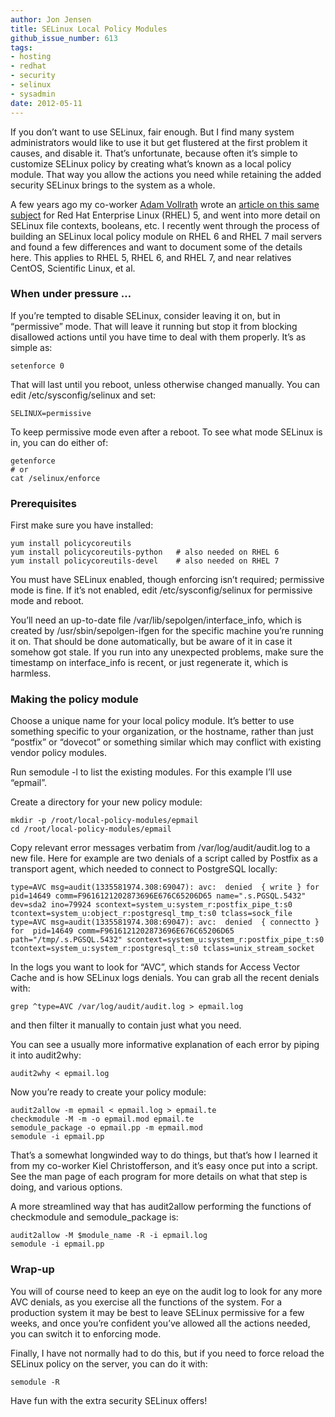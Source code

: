 ```yaml
---
author: Jon Jensen
title: SELinux Local Policy Modules
github_issue_number: 613
tags:
- hosting
- redhat
- security
- selinux
- sysadmin
date: 2012-05-11
---
```


If you don’t want to use SELinux, fair enough. But I find many system administrators would like to use it but get flustered at the first problem it causes, and disable it. That’s unfortunate, because often it’s simple to customize SELinux policy by creating what’s known as a local policy module. That way you allow the actions you need while retaining the added security SELinux brings to the system as a whole.

A few years ago my co-worker [Adam Vollrath](/blog/authors/adam-vollrath/) wrote an [article on this same subject](/blog/2010/10/selinux-httpd-modwsgi-26-rhel-centos-5/) for Red Hat Enterprise Linux (RHEL) 5, and went into more detail on SELinux file contexts, booleans, etc. I recently went through the process of building an SELinux local policy module on RHEL 6 and RHEL 7 mail servers and found a few differences and want to document some of the details here. This applies to RHEL 5, RHEL 6, and RHEL 7, and near relatives CentOS, Scientific Linux, et al.

### When under pressure …

If you’re tempted to disable SELinux, consider leaving it on, but in “permissive” mode. That will leave it running but stop it from blocking disallowed actions until you have time to deal with them properly. It’s as simple as:

```plain
setenforce 0
```

That will last until you reboot, unless otherwise changed manually. You can edit /etc/sysconfig/selinux and set:

```plain
SELINUX=permissive
```

To keep permissive mode even after a reboot. To see what mode SELinux is in, you can do either of:

```plain
getenforce
# or
cat /selinux/enforce
```

### Prerequisites

First make sure you have installed:

```plain
yum install policycoreutils
yum install policycoreutils-python   # also needed on RHEL 6
yum install policycoreutils-devel    # also needed on RHEL 7
```

You must have SELinux enabled, though enforcing isn’t required; permissive mode is fine. If it’s not enabled, edit /etc/sysconfig/selinux for permissive mode and reboot.

You’ll need an up-to-date file /var/lib/sepolgen/interface_info, which is created by /usr/sbin/sepolgen-ifgen for the specific machine you’re running it on. That should be done automatically, but be aware of it in case it somehow got stale. If you run into any unexpected problems, make sure the timestamp on interface_info is recent, or just regenerate it, which is harmless.

### Making the policy module

Choose a unique name for your local policy module. It’s better to use something specific to your organization, or the hostname, rather than just “postfix” or “dovecot” or something similar which may conflict with existing vendor policy modules.

Run semodule -l to list the existing modules. For this example I’ll use “epmail”.

Create a directory for your new policy module:

```plain
mkdir -p /root/local-policy-modules/epmail
cd /root/local-policy-modules/epmail
```

Copy relevant error messages verbatim from /var/log/audit/audit.log to a new file. Here for example are two denials of a script called by Postfix as a transport agent, which needed to connect to PostgreSQL locally:

```plain
type=AVC msg=audit(1335581974.308:69047): avc:  denied  { write } for  pid=14649 comm=F9616121202873696E676C65206D65 name=".s.PGSQL.5432" dev=sda2 ino=79924 scontext=system_u:system_r:postfix_pipe_t:s0 tcontext=system_u:object_r:postgresql_tmp_t:s0 tclass=sock_file
type=AVC msg=audit(1335581974.308:69047): avc:  denied  { connectto } for  pid=14649 comm=F9616121202873696E676C65206D65 path="/tmp/.s.PGSQL.5432" scontext=system_u:system_r:postfix_pipe_t:s0 tcontext=system_u:system_r:postgresql_t:s0 tclass=unix_stream_socket
```

In the logs you want to look for “AVC”, which stands for Access Vector Cache and is how SELinux logs denials. You can grab all the recent denials with:

```plain
grep ^type=AVC /var/log/audit/audit.log > epmail.log
```

and then filter it manually to contain just what you need.

You can see a usually more informative explanation of each error by piping it into audit2why:

```plain
audit2why < epmail.log
```

Now you’re ready to create your policy module:

```plain
audit2allow -m epmail < epmail.log > epmail.te
checkmodule -M -m -o epmail.mod epmail.te
semodule_package -o epmail.pp -m epmail.mod
semodule -i epmail.pp
```

That’s a somewhat longwinded way to do things, but that’s how I learned it from my co-worker Kiel Christofferson, and it’s easy once put into a script. See the man page of each program for more details on what that step is doing, and various options.

A more streamlined way that has audit2allow performing the functions of checkmodule and semodule_package is:

```plain
audit2allow -M $module_name -R -i epmail.log
semodule -i epmail.pp
```

### Wrap-up

You will of course need to keep an eye on the audit log to look for any more AVC denials, as you exercise all the functions of the system. For a production system it may be best to leave SELinux permissive for a few weeks, and once you’re confident you’ve allowed all the actions needed, you can switch it to enforcing mode.

Finally, I have not normally had to do this, but if you need to force reload the SELinux policy on the server, you can do it with:

```plain
semodule -R
```

Have fun with the extra security SELinux offers!
